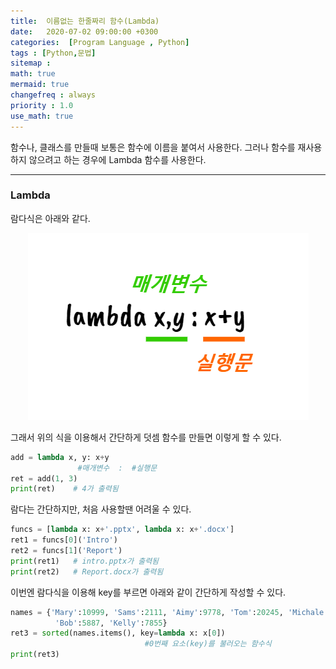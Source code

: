 ```yaml
---
title:  이름없는 한줄짜리 함수(Lambda)
date:   2020-07-02 09:00:00 +0300
categories:  [Program Language , Python]
tags : [Python,문법]
sitemap :
math: true
mermaid: true
changefreq : always
priority : 1.0
use_math: true
--- 
```



함수나, 클래스를 만들때 보통은 함수에 이름을 붙여서 사용한다. 그러나 함수를 재사용하지 않으려고 하는 경우에 Lambda 함수를 사용한다. 


---------


### Lambda

람다식은 아래와 같다.

<center><img src="../assets/images/lambda.png" ></center>

그래서 위의 식을 이용해서 간단하게 덧셈 함수를 만들면 이렇게 할 수 있다.


```python
add = lambda x, y: x+y
               #매개변수  :  #실행문
ret = add(1, 3)
print(ret)    # 4가 출력됨
```

람다는 간단하지만, 처음 사용할땐 어려울 수 있다.

```python
funcs = [lambda x: x+'.pptx', lambda x: x+'.docx']
ret1 = funcs[0]('Intro')
ret2 = funcs[1]('Report')
print(ret1)   # intro.pptx가 출력됨
print(ret2)   # Report.docx가 출력됨
```

이번엔 람다식을 이용해 key를 부르면 아래와 같이 간단하게 작성할 수 있다.


```python
names = {'Mary':10999, 'Sams':2111, 'Aimy':9778, 'Tom':20245, 'Michale':27115,
          'Bob':5887, 'Kelly':7855}
ret3 = sorted(names.items(), key=lambda x: x[0])
                              #0번째 요소(key)를 불러오는 함수식
print(ret3)
```
